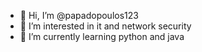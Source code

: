- 👋 Hi, I’m @papadopoulos123
- 👀 I’m interested in it and network security
- 🌱 I’m currently learning python and java

<!---
papadopoulos123/papadopoulos123 is a ✨ special ✨ repository because its `README.md` (this file) appears on your GitHub profile.
You can click the Preview link to take a look at your changes.
--->
